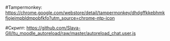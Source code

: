 #Tampermonkey: 
  https://chrome.google.com/webstore/detail/tampermonkey/dhdgffkkebhmkfjojejmpbldmpobfkfo?utm_source=chrome-ntp-icon

#Скрипт:
  https://github.com/Slava-Gll/ltu_moodle_autoreload/raw/master/autoreload_chat.user.js
